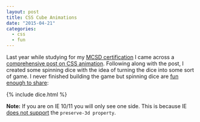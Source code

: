 ```yaml
---
layout: post
title: CSS Cube Animations
date: "2015-04-21"
categories:
  - css
  - fun
---
```


Last year while studying for my [MCSD certification](https://www.microsoft.com/learning/en-us/mcsd-web-apps-certification.aspx) I came across a [comprehensive post on CSS animation](http://www.the-art-of-web.com/css/3d-transforms/).  Following along with the post, I created some spinning dice with the idea of turning the dice into some sort of game.  I never finished building the game but spinning dice are [fun enough to share](https://github.com/jsturtevant/jsturtevant.github.io/blob/master/_includes/dice.html):  

{% include dice.html %}

**Note:** If you are on IE 10/11 you will only see one side.  This is because IE [does not support]( http://caniuse.com/#feat=transforms3d) the ```preserve-3d property```.
